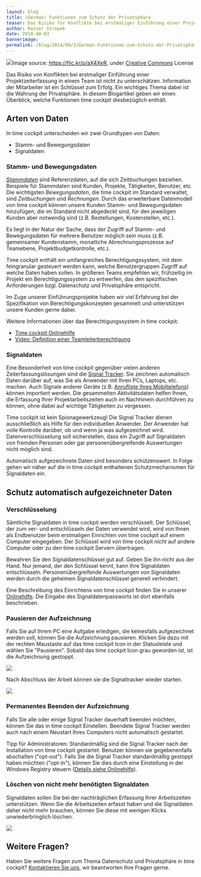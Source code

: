 ```yaml
---
layout: blog
title: (German) Funktionen zum Schutz der Privatsphäre
teaser: Das Risiko für Konflikte bei erstmaliger Einführung einer Projektzeiterfassung ist nicht zu unterschätzen. Information der Mitarbeiter ist ein Schlüssel zum Erfolg. Ein wichtiges Thema dabei ist die Wahrung der Privatsphäre. In diesem Blogartikel geben wir einen Überblick, welche Funktionen time cockpit diesbezüglich enthält.
author: Rainer Stropek
date: 2014-40-03
bannerimage: 
permalink: /blog/2014/09/3/German-Funktionen-zum-Schutz-der-Privatsphäre
---
```


<div class="imageCaption" xmlns="http://www.w3.org/1999/xhtml">
  <img src="{{site.baseurl}}/content/images/blog/2014/09/8521624548_2a1489aa94_k.jpg" />Image source: <a href="https://flic.kr/p/dZ2y6b" target="_blank">https://flic.kr/p/aX4XeR</a>, under <a href="https://creativecommons.org/licenses/by-sa/2.0/" target="_blank">Creative Commons</a> License</div><p xmlns="http://www.w3.org/1999/xhtml">Das Risiko von Konflikten bei erstmaliger Einführung einer Projektzeiterfassung in einem Team ist nicht zu unterschätzen. Information der Mitarbeiter ist ein Schlüssel zum Erfolg. Ein wichtiges Thema dabei ist die Wahrung der Privatsphäre. In diesem Blogartikel geben wir einen Überblick, welche Funktionen time cockpit diesbezüglich enthält.</p><h2 xmlns="http://www.w3.org/1999/xhtml">Arten von Daten</h2><p xmlns="http://www.w3.org/1999/xhtml">In time cockpit unterscheiden wir zwei Grundtypen von Daten:</p><ul xmlns="http://www.w3.org/1999/xhtml">
  <li>Stamm- und Bewegungsdaten</li>
  <li>Signaldaten</li>
</ul><h3 xmlns="http://www.w3.org/1999/xhtml">Stamm- und Bewegungsdaten</h3><p xmlns="http://www.w3.org/1999/xhtml">
  <em>
    <a href="http://de.wikipedia.org/wiki/Stammdaten" target="_blank">Stammdaten</a>
  </em> sind Referenzdaten, auf die sich Zeitbuchungen beziehen. Beispiele für Stammdaten sind Kunden, Projekte, Tätigkeiten, Benutzer, etc. Die wichtigsten <em>Bewegungsdaten</em>, die time cockpit im Standard verwaltet, sind <em>Zeitbuchungen</em> und <em>Rechnungen</em>. Durch das erweiterbare Datenmodell von time cockpit können unsere Kunden Stamm- und Bewegungsdaten hinzufügen, die im Standard nicht abgedeckt sind, für den jeweiligen Kunden aber notwendig sind (z.B. Bestellungen, Kostenstellen, etc.).</p><p xmlns="http://www.w3.org/1999/xhtml">Es liegt in der Natur der Sache, dass der Zugriff auf Stamm- und Bewegungsdaten für mehrere Benutzer möglich sein muss (z.B. gemeinsamer Kundenstamm, monatliche Abrechnungsprozesse auf Teamebene, Projektbudgetkontrolle, etc.).</p><p class="showcase" xmlns="http://www.w3.org/1999/xhtml">Time cockpit enthält ein umfangreiches Berechtigungssystem, mit dem feingranular gesteuert werden kann, welche Benutzergruppen Zugriff auf welche Daten haben sollen. In größeren Teams empfehlen wir, frühzeitig im Projekt ein Berechtigungssystem zu entwerfen, das den spezifischen Anforderungen bzgl. Datenschutz und Privatsphäre entspricht.</p><p xmlns="http://www.w3.org/1999/xhtml">Im Zuge unserer Einführungsprojekte haben wir viel Erfahrung bei der Spezifikation von Berechtigungskonzepten gesammelt und unterstützen unsere Kunden gerne dabei.</p><p xmlns="http://www.w3.org/1999/xhtml">Weitere Informationen über das Berechtigungssystem in time cockpit:</p><ul xmlns="http://www.w3.org/1999/xhtml">
  <li>
    <a href="http://help.timecockpit.com/?topic=html/68657e1a-43f2-444c-959b-fb0a23cb2e33.htm" target="_blank">Time cockpit Onlinehilfe</a>
  </li>
  <li>
    <a href="http://www.timecockpit.com/blog/2014/07/14/Setting-Up-Team-Leader--Member-Permissions-in-Time-Cockpit" target="_blank">Video: Definition einer Teamleiterberechtigung</a>
  </li>
</ul><h3 xmlns="http://www.w3.org/1999/xhtml">Signaldaten  </h3><p xmlns="http://www.w3.org/1999/xhtml">Eine Besonderheit von time cockpit gegenüber vielen anderen Zeiterfassungslösungen sind die <a href="http://help.timecockpit.com/?topic=html/bc84a014-edce-4c69-98a8-c6a7774b138c.htm" target="_blank">Signal Tracker</a>. Sie zeichnen automatisch Daten darüber auf, was Sie als Anwender mit Ihren PCs, Laptops, etc. machen. Auch Signale anderer Geräte (z.B. <a href="http://www.timecockpit.com/blog/2013/01/22/Synchronized-Android-Call-Log-Import" target="_blank">Anrufliste Ihres Mobiltelefons</a>) können importiert werden. Die gesammelten Aktivitätsdaten helfen Ihnen, die Erfassung Ihrer Projektarbeitszeiten auch im Nachhinein durchführen zu können, ohne dabei auf wichtige Tätigkeiten zu vergessen.</p><p class="showcase" xmlns="http://www.w3.org/1999/xhtml">Time cockpit ist kein Spionagewerkzeug! Die Signal Tracker dienen ausschließlich als Hilfe für den individuellen Anwender. Der Anwender hat volle Kontrolle darüber, ob und wenn ja was aufgezeichnet wird. Datenverschlüsselung soll sicherstellen, dass ein Zugriff auf Signaldaten von fremden Personen oder gar personenübergreifende Auswertungen nicht möglich sind.</p><p xmlns="http://www.w3.org/1999/xhtml">Automatisch aufgezeichnete Daten sind besonders schützenswert. In Folge gehen wir näher auf die in time cockpit enthaltenen Schutzmechanismen für Signaldaten ein.</p><h2 xmlns="http://www.w3.org/1999/xhtml">Schutz automatisch aufgezeichneter Daten</h2><h3 xmlns="http://www.w3.org/1999/xhtml">Verschlüsselung</h3><p xmlns="http://www.w3.org/1999/xhtml">Sämtliche Signaldaten in time cockpit werden verschlüsselt. Der Schlüssel, der zum ver- und entschlüsseln der Daten verwendet wird, wird von Ihnen als Endbenutzer beim erstmaligen Einrichten von time cockpit auf einem Computer eingegeben. Der Schlüssel wird von time cockpit <em>nicht</em> auf andere Computer oder zu den time cockpit Servern übertragen. </p><p class="showcase" xmlns="http://www.w3.org/1999/xhtml">Bewahren Sie den Signaldatenschlüssel gut auf. Geben Sie ihn nicht aus der Hand. Nur jemand, der den Schlüssel kennt, kann Ihre Signaldaten entschlüsseln. Personenübergreifende Auswertungen von Signaldaten werden durch die geheimen Signaldatenschlüssel generell verhindert.</p><f:function name="Composite.Media.ImageGallery.Slimbox2" xmlns:f="http://www.composite.net/ns/function/1.0">
  <f:param name="MediaImage" value="MediaArchive:8f8bad11-bfd8-4b5d-8550-1abf47fc758b" xmlns:f="http://www.composite.net/ns/function/1.0" />
  <f:param name="ThumbnailMaxWidth" value="300" xmlns:f="http://www.composite.net/ns/function/1.0" />
  <f:param name="ThumbnailMaxHeight" value="400" xmlns:f="http://www.composite.net/ns/function/1.0" />
  <f:param name="ImageMaxWidth" value="1280" xmlns:f="http://www.composite.net/ns/function/1.0" />
  <f:param name="ImageMaxHeight" value="1024" xmlns:f="http://www.composite.net/ns/function/1.0" />
</f:function><p xmlns="http://www.w3.org/1999/xhtml">Eine Beschreibung des Einrichtens von time cockpit finden Sie in unserer <a href="http://help.timecockpit.com/?topic=html/252608c7-8762-4745-ad68-b495fbf0a17f.htm" target="_blank">Onlinehilfe</a>. Die Eingabe des Signaldatenpassworts ist dort ebenfalls beschrieben.</p><h3 xmlns="http://www.w3.org/1999/xhtml">Pausieren der Aufzeichnung</h3><p xmlns="http://www.w3.org/1999/xhtml">Falls Sie auf Ihrem PC eine Aufgabe erledigen, die keinesfalls aufgezeichnet werden soll, können Sie die Aufzeichnung pausieren. Klicken Sie dazu mit der rechten Maustaste auf das time cockpit Icon in der Statusleiste und wählen Sie "Pausieren". Sobald das time cockpit Icon grau geworden ist, ist die Aufzeichnung gestoppt.</p><p xmlns="http://www.w3.org/1999/xhtml">
  <img src="{{site.baseurl}}/content/images/blog/2014/09/PauseTracking.png" />
</p><p xmlns="http://www.w3.org/1999/xhtml">Nach Abschluss der Arbeit können sie die Signaltracker wieder starten.</p><p xmlns="http://www.w3.org/1999/xhtml">
  <img src="{{site.baseurl}}/content/images/blog/2014/09/ResumeTracking.png" />
</p><h3 xmlns="http://www.w3.org/1999/xhtml">Permanentes Beenden der Aufzeichnung</h3><p xmlns="http://www.w3.org/1999/xhtml">Falls Sie alle oder einige Signal Tracker dauerhaft beenden möchten, können Sie das in time cockpit Einstellen. Beendete Signal Tracker werden auch nach einem Neustart Ihres Computers nicht automatisch gestartet.</p><f:function name="Composite.Media.ImageGallery.Slimbox2" xmlns:f="http://www.composite.net/ns/function/1.0">
  <f:param name="MediaImage" value="MediaArchive:e6a29509-9287-4d5f-b75c-b9b59238ecdf" xmlns:f="http://www.composite.net/ns/function/1.0" />
  <f:param name="ThumbnailMaxWidth" value="300" xmlns:f="http://www.composite.net/ns/function/1.0" />
  <f:param name="ThumbnailMaxHeight" value="400" xmlns:f="http://www.composite.net/ns/function/1.0" />
  <f:param name="ImageMaxWidth" value="1280" xmlns:f="http://www.composite.net/ns/function/1.0" />
  <f:param name="ImageMaxHeight" value="1024" xmlns:f="http://www.composite.net/ns/function/1.0" />
</f:function><p class="showcase" xmlns="http://www.w3.org/1999/xhtml">Tipp für Administratoren: Standardmäßig sind die Signal Tracker nach der Installation von time cockpit gestartet. Benutzer können sie gegebenenfalls abschalten ("opt-out"). Falls Sie die Signal Tracker standardmäßig gestoppt haben möchten ("opt-in"), können Sie dies durch eine Einstellung in der Windows Registry steuern (<a href="http://help.timecockpit.com/?topic=html/93de1e41-f31c-41e4-968b-44166e8be97b.htm#SignalTrackerAutostart" target="_blank">Details siehe Onlinehilfe</a>).</p><h3 xmlns="http://www.w3.org/1999/xhtml">Löschen von nicht mehr benötigten Signaldaten</h3><p xmlns="http://www.w3.org/1999/xhtml">Signaldaten sollen Sie bei der nachträglichen Erfassung Ihrer Arbeitszeiten unterstützen. Wenn Sie die Arbeitszeiten erfasst haben und die Signaldaten daher nicht mehr brauchen, können Sie diese mit wenigen Klicks unwiederbringlich löschen.</p><p xmlns="http://www.w3.org/1999/xhtml">
  <img src="{{site.baseurl}}/content/images/blog/2014/09/DeleteSignalData.png" />
</p><h2 xmlns="http://www.w3.org/1999/xhtml">Weitere Fragen?</h2><p xmlns="http://www.w3.org/1999/xhtml">Haben Sie weitere Fragen zum Thema Datenschutz und Privatsphäre in time cockpit? <a href="http://www.timecockpit.com/de/hilfe-support/kontakt" target="_blank">Kontaktieren Sie uns</a>, wir beantworten Ihre Fragen gerne.</p>